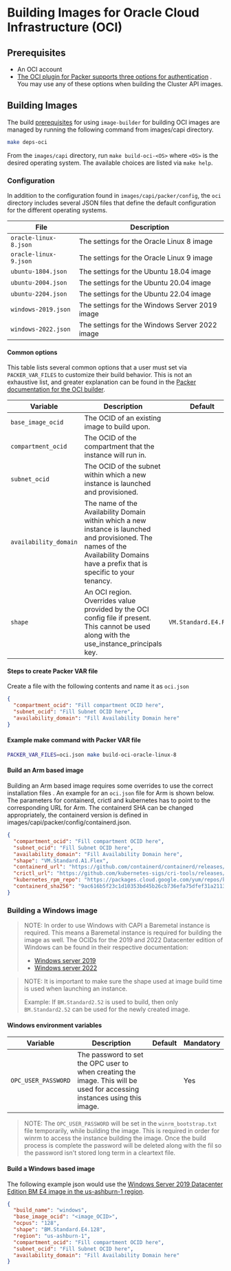 # Building Images for Oracle Cloud Infrastructure (OCI)

## Prerequisites

- An OCI account
- [The OCI plugin for Packer supports three options for authentication](https://www.packer.io/docs/builders/oracle/oci#authentication)
  . You may use any of these options when building the Cluster API images.

## Building Images

The build [prerequisites](../capi.md#prerequisites) for using `image-builder` for
building OCI images are managed by running the following command from images/capi directory.

```bash
make deps-oci
```

From the `images/capi` directory, run `make build-oci-<OS>` where `<OS>` is
the desired operating system. The available choices are listed via `make help`.

### Configuration

In addition to the configuration found in `images/capi/packer/config`, the `oci`
directory includes several JSON files that define the default configuration for
the different operating systems.

| File | Description |
|------|-------------|
| `oracle-linux-8.json` | The settings for the Oracle Linux 8 image |
| `oracle-linux-9.json` | The settings for the Oracle Linux 9 image |
| `ubuntu-1804.json` | The settings for the Ubuntu 18.04 image |
| `ubuntu-2004.json` | The settings for the Ubuntu 20.04 image |
| `ubuntu-2204.json` | The settings for the Ubuntu 22.04 image |
| `windows-2019.json` | The settings for the Windows Server 2019 image |
| `windows-2022.json` | The settings for the Windows Server 2022 image |

#### Common options

This table lists several common options that a user must set via
`PACKER_VAR_FILES` to customize their build behavior.  This is not an exhaustive
list, and greater explanation can be found in the
[Packer documentation for the OCI builder](https://www.packer.io/docs/builders/oracle/oci#required-configuration-parameters).

| Variable | Description | Default | Mandatory |
|----------|-------------|---------|---------|
| `base_image_ocid` | The OCID of an existing image to build upon. | | No |
| `compartment_ocid` | The OCID of the compartment that the instance will run in. |  | Yes |
| `subnet_ocid` |  The OCID of the subnet within which a new instance is launched and provisioned. |  | Yes |
| `availability_domain` | The name of the Availability Domain within which a new instance is launched and provisioned. The names of the Availability Domains have a prefix that is specific to your tenancy. |  | Yes |
| `shape` | An OCI region. Overrides value provided by the OCI config file if present. This cannot be used along with the use_instance_principals key. | `VM.Standard.E4.Flex` | No |

#### Steps to create Packer VAR file

Create a file with the following contents and name it as `oci.json`

```json
{
  "compartment_ocid": "Fill compartment OCID here",
  "subnet_ocid": "Fill Subnet OCID here",
  "availability_domain": "Fill Availability Domain here"
}
```

#### Example make command with Packer VAR file

```bash
PACKER_VAR_FILES=oci.json make build-oci-oracle-linux-8
```

#### Build an Arm based image

Building an Arm based image requires some overrides to use the correct installation files . An example for an 
`oci.json` file  for Arm is shown below. The parameters for containerd, crictl and kubernetes 
has to point to the corresponding URL for Arm. The containerd SHA can be changed appropriately, the containerd version
is defined in images/capi/packer/config/containerd.json.

```json
{
  "compartment_ocid": "Fill compartment OCID here",
  "subnet_ocid": "Fill Subnet OCID here",
  "availability_domain": "Fill Availability Domain here",
  "shape": "VM.Standard.A1.Flex",
  "containerd_url": "https://github.com/containerd/containerd/releases/download/v{{user `containerd_version`}}/cri-containerd-cni-{{user `containerd_version`}}-linux-arm64.tar.gz",
  "crictl_url": "https://github.com/kubernetes-sigs/cri-tools/releases/download/v{{user `crictl_version`}}/crictl-v{{user `crictl_version`}}-linux-arm64.tar.gz",
  "kubernetes_rpm_repo": "https://packages.cloud.google.com/yum/repos/kubernetes-el7-aarch64",
  "containerd_sha256": "9ac616b5f23c1d10353bd45b26cb736efa75dfef31a2113baff2435dbc7becb8"
}
```

### Building a Windows image

> NOTE: In order to use Windows with CAPI a Baremetal instance is required. This means a Baremetal instance is required for building the image as well. The OCIDs for the 2019
and 2022 Datacenter edition of Windows can be found in their respective documentation:
>
> - [Windows server 2019](https://docs.oracle.com/en-us/iaas/images/windows-server-2019-bm/)
> - [Windows server 2022](https://docs.oracle.com/en-us/iaas/images/windows-server-2022-bm/)

> NOTE: It is important to make sure the shape used at image build time is used when launching an instance.
>
> Example: If `BM.Standard2.52` is used to build, then only `BM.Standard2.52` can be used for the newly
> created image.

#### Windows environment variables

| Variable | Description | Default | Mandatory |
|----------|-------------|---------|---------|
| `OPC_USER_PASSWORD` | The password to set the OPC user to when creating the image. This will be used for accessing instances using this image. |  | Yes |

> NOTE: The `OPC_USER_PASSWORD` will be set in the `winrm_bootstrap.txt` file temporarily, while building the image.
  This is required in order for winrm to access the instance building the image. Once the build process is complete
  the password will be deleted along with the fil so the password isn't stored long term in a cleartext file.

#### Build a Windows based image

The following example json would use the [Windows Server 2019 Datacenter Edition BM E4 image in the us-ashburn-1 region](https://docs.oracle.com/en-us/iaas/images/image/4d56c93a-2165-49b0-9c6e-f9e9a9b05011/).

```json
{
  "build_name": "windows",
  "base_image_ocid": "<image_OCID>",
  "ocpus": "128",
  "shape": "BM.Standard.E4.128",
  "region": "us-ashburn-1",
  "compartment_ocid": "Fill compartment OCID here",
  "subnet_ocid": "Fill Subnet OCID here",
  "availability_domain": "Fill Availability Domain here"
}
```